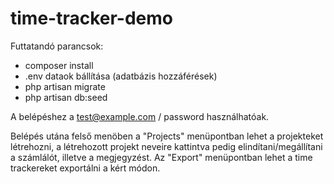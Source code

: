 # time-tracker-demo

Futtatandó parancsok:
- composer install
- .env dataok bállítása (adatbázis hozzáférések)
- php artisan migrate
- php artisan db:seed

A belépéshez a test@example.com / password használhatóak.

Belépés utána felső menöben a "Projects" menüpontban lehet a projekteket létrehozni, a létrehozott projekt neveire kattintva pedig elindítani/megállítani a számlálót, illetve a megjegyzést.
Az "Export" menüpontban lehet a time trackereket exportálni a kért módon.

